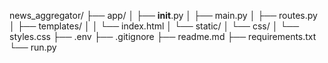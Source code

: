 news_aggregator/
    ├── app/
    │   ├── __init__.py
    │   ├── main.py
    │   ├── routes.py
    │   ├── templates/
    │   │   └── index.html
    │   └── static/
    │       └── css/
    │           └── styles.css
    ├── .env
    ├── .gitignore
    ├── readme.md
    ├── requirements.txt
    └── run.py
